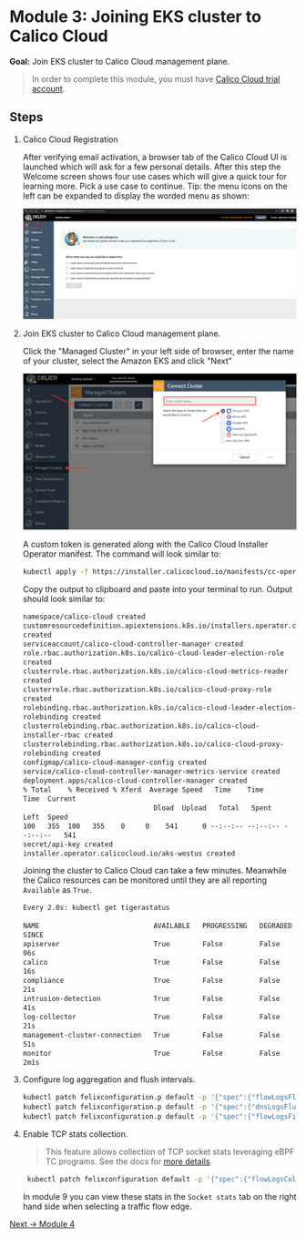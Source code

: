 # Module 3: Joining EKS cluster to Calico Cloud

**Goal:** Join EKS cluster to Calico Cloud management plane.

>In order to complete this module, you must have [Calico Cloud trial account](https://www.tigera.io/tigera-products/calico-cloud/).

## Steps

1. Calico Cloud Registration

    After verifying email activation, a browser tab of the Calico Cloud UI is launched which will ask for a few personal details. After this step the Welcome screen shows four use cases which will give a quick tour for learning more. Pick a use case to continue. Tip: the menu icons on the left can be expanded to display the worded menu as shown:
    
    ![expand-menu](../img/expand-menu.png)

2. Join EKS cluster to Calico Cloud management plane.

    Click the "Managed Cluster" in your left side of browser, enter the name of your cluster, select the Amazon EKS and click "Next"

    ![connect-cluster](../img/connect-cluster.png)

    A custom token is generated along with the Calico Cloud Installer Operator manifest. The command will look similar to:

    ```bash
    kubectl apply -f https://installer.calicocloud.io/manifests/cc-operator/latest/deploy.yaml && curl -H "Authorization: Bearer xxxxxxxxxxxx" "https://www.calicocloud.io/api/managed-cluster/deploy.yaml" | kubectl apply -f -
    ``` 

    Copy the output to clipboard and paste into your terminal to run. Output should look similar to:

    ```text
    namespace/calico-cloud created
    customresourcedefinition.apiextensions.k8s.io/installers.operator.calicocloud.io created
    serviceaccount/calico-cloud-controller-manager created
    role.rbac.authorization.k8s.io/calico-cloud-leader-election-role created
    clusterrole.rbac.authorization.k8s.io/calico-cloud-metrics-reader created
    clusterrole.rbac.authorization.k8s.io/calico-cloud-proxy-role created
    rolebinding.rbac.authorization.k8s.io/calico-cloud-leader-election-rolebinding created
    clusterrolebinding.rbac.authorization.k8s.io/calico-cloud-installer-rbac created
    clusterrolebinding.rbac.authorization.k8s.io/calico-cloud-proxy-rolebinding created
    configmap/calico-cloud-manager-config created
    service/calico-cloud-controller-manager-metrics-service created
    deployment.apps/calico-cloud-controller-manager created
    % Total    % Received % Xferd  Average Speed   Time    Time     Time  Current
                                    Dload  Upload   Total   Spent    Left  Speed
    100   355  100   355    0     0    541      0 --:--:-- --:--:-- --:--:--   541
    secret/api-key created
    installer.operator.calicocloud.io/aks-westus created
    ``` 

    Joining the cluster to Calico Cloud can take a few minutes. Meanwhile the Calico resources can be monitored until they are all reporting `Available` as `True`.

    ```text
    Every 2.0s: kubectl get tigerastatus                                                                                                                    

    NAME                            AVAILABLE   PROGRESSING   DEGRADED   SINCE
    apiserver                       True        False         False      96s
    calico                          True        False         False      16s
    compliance                      True        False         False      21s
    intrusion-detection             True        False         False      41s
    log-collector                   True        False         False      21s
    management-cluster-connection   True        False         False      51s
    monitor                         True        False         False      2m1s
    ```

2. Configure log aggregation and flush intervals.

    ```bash
    kubectl patch felixconfiguration.p default -p '{"spec":{"flowLogsFlushInterval":"10s"}}'
    kubectl patch felixconfiguration.p default -p '{"spec":{"dnsLogsFlushInterval":"10s"}}'
    kubectl patch felixconfiguration.p default -p '{"spec":{"flowLogsFileAggregationKindForAllowed":1}}'
    ```

3. Enable TCP stats collection.

    >This feature allows collection of TCP socket stats leveraging eBPF TC programs. See the docs for [more details](https://docs.tigera.io/visibility/elastic/flow/tcpstats).

    ```bash
     kubectl patch felixconfiguration default -p '{"spec":{"flowLogsCollectTcpStats":true}}'
    ```

    In module 9 you can view these stats in the `Socket stats` tab on the right hand side when selecting a traffic flow edge.

[Next -> Module 4](../modules/configuring-demo-apps.md)
